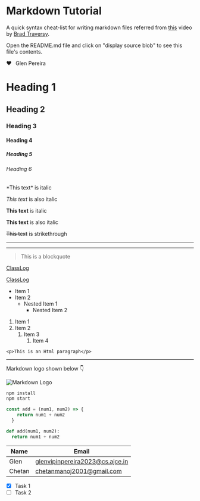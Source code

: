 # Markdown Tutorial

A quick syntax cheat-list for writing markdown files referred from [this](https://www.youtube.com/watch?v=HUBNt18RFbo) video by [Brad Traversy](https://www.youtube.com/c/TraversyMedia).

Open the README.md file and click on "display source blob" to see this file's contents.

❤️ &ensp;Glen Pereira <!-- (emoji and space testing).. use this to add multiple space in a line. also &emsp; for a bit bigger space -->

<!-- Headings -->

# Heading 1

## Heading 2

### Heading 3

#### Heading 4

##### Heading 5

###### Heading 6

<!-- Italics -->

\*This text* is italic

_This text_ is also italic

<!-- Strong -->

**This text** is italic

**This text** is also italic

<!-- Strikethrough -->

~~This text~~ is strikethrough

<!-- Horizontal Rule -->

---
___

<!-- Blockquote -->

> This is a blockquote

<!-- Links -->

[ClassLog](http://classlog.glenvpereira.com)

[ClassLog](http://classlog.glenvpereira.com "ClassLog")

<!-- Unordered Lists -->

* Item 1
* Item 2
  * Nested Item 1
    * Nested Item 2

<!-- Ordered Lists -->

1. Item 1
2. Item 2
    1. Item 3
        1. Item 4

<!-- Inline Code Block -->

`<p>This is an Html paragraph</p>`

<!-- Images -->

---

Markdown logo shown below 👇

![Markdown Logo](https://markdown-here.com/img/icon256.png)

<!-- Github Markdown syntax -->

<!-- Codeblocks -->

```bash
npm install
npm start
```

```javascript
const add = (num1, num2) => {
    return num1 + num2
  }
```

```python
def add(num1, num2):
  return num1 + num2
```

<!-- Tables -->

| Name | Email |
| ---- | ----- |
| Glen | glenvipinpereira2023@cs.ajce.in |
| Chetan | chetanmanoj2001@gmail.com |

<!-- Task List -->

* [x] Task 1
* [ ] Task 2
